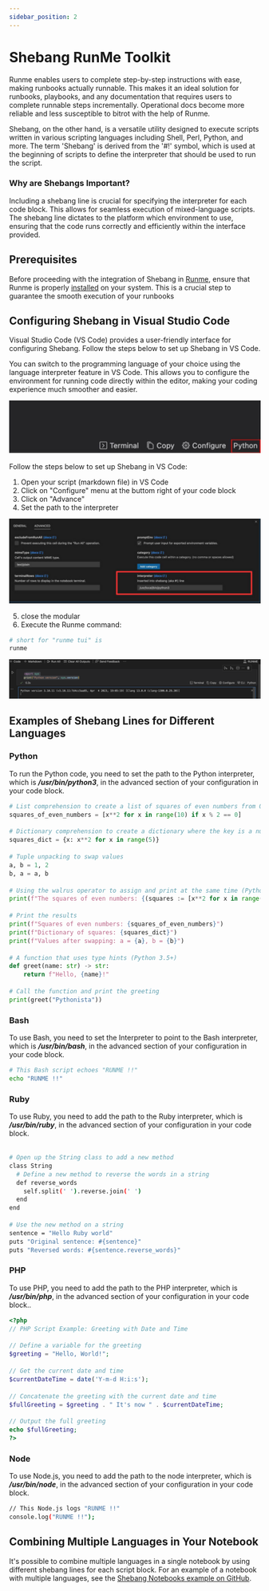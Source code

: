```yaml
---
sidebar_position: 2
---
```


# Shebang RunMe Toolkit

Runme enables users to complete step-by-step instructions with ease, making runbooks actually runnable. This makes it an ideal solution for runbooks, playbooks, and any documentation that requires users to complete runnable steps incrementally. Operational docs become more reliable and less susceptible to bitrot with the help of Runme.

Shebang, on the other hand, is a versatile utility designed to execute scripts written in various scripting languages including Shell, Perl, Python, and more. The term 'Shebang' is derived from the '#!' symbol, which is used at the beginning of scripts to define the interpreter that should be used to run the script.

### Why are Shebangs Important?

Including a shebang line is crucial for specifying the interpreter for each code block. This allows for seamless execution of mixed-language scripts. The shebang line dictates to the platform which environment to use, ensuring that the code runs correctly and efficiently within the interface provided.

## Prerequisites

Before proceeding with the integration of Shebang in [Runme](/install#runme-cli), ensure that Runme is properly [installed](/install#runme-cli) on your system. This is a crucial step to guarantee the smooth execution of your runbooks

## Configuring Shebang in Visual Studio Code

Visual Studio Code (VS Code) provides a user-friendly interface for configuring Shebang. Follow the steps below to set up Shebang in VS Code.

You can switch to the programming language of your choice using the language interpreter feature in VS Code. This allows you to configure the environment for running code directly within the editor, making your coding experience much smoother and easier.

![shebang-language-mood](../../static/img/shebang-language-mood.png)

Follow the steps below to set up Shebang in VS Code:

1. Open your script (markdown file) in VS Code
2. Click on "Configure" menu at the buttom right of your code block
3. Click on "Advance"
4. Set the path to the interpreter

![shebang-interpreter](../../static/img/shebang-interpreters.png)

5. close the modular
6. Execute the Runme command:

```sh
# short for "runme tui" is 
runme
```

![shebang-output](../../static/img/shebang-outputt.png)

## Examples of Shebang Lines for Different Languages

### Python

To run the Python code, you need to set the path to the Python interpreter, which is ***/usr/bin/python3***, in the advanced section of your configuration in your code block.

```python
# List comprehension to create a list of squares of even numbers from 0 to 9
squares_of_even_numbers = [x**2 for x in range(10) if x % 2 == 0]

# Dictionary comprehension to create a dictionary where the key is a number and the value is its square
squares_dict = {x: x**2 for x in range(5)}

# Tuple unpacking to swap values
a, b = 1, 2
b, a = a, b

# Using the walrus operator to assign and print at the same time (Python 3.8+)
print(f"The squares of even numbers: {(squares := [x**2 for x in range(10) if x % 2 == 0])}")

# Print the results
print(f"Squares of even numbers: {squares_of_even_numbers}")
print(f"Dictionary of squares: {squares_dict}")
print(f"Values after swapping: a = {a}, b = {b}")

# A function that uses type hints (Python 3.5+)
def greet(name: str) -> str:
    return f"Hello, {name}!"

# Call the function and print the greeting
print(greet("Pythonista"))
```

### Bash

To use Bash, you need to set the Interpreter to point to the Bash interpreter, which is ***/usr/bin/bash***, in the advanced section of your configuration in your code block.

```sh
# This Bash script echoes "RUNME !!"
echo "RUNME !!"
```

### Ruby

To use Ruby, you need to add the path to the Ruby interpreter, which is ***/usr/bin/ruby***, in the advanced section of your configuration in your code block.

```sh

# Open up the String class to add a new method
class String
  # Define a new method to reverse the words in a string
  def reverse_words
    self.split(' ').reverse.join(' ')
  end
end

# Use the new method on a string
sentence = "Hello Ruby world"
puts "Original sentence: #{sentence}"
puts "Reversed words: #{sentence.reverse_words}"
```

### PHP

To use PHP, you need to add the path to the PHP interpreter, which is ***/usr/bin/php***, in the advanced section of your configuration in your code block..

```php { interpreter=/opt/homebrew/bin/php }
<?php
// PHP Script Example: Greeting with Date and Time

// Define a variable for the greeting
$greeting = "Hello, World!";

// Get the current date and time
$currentDateTime = date('Y-m-d H:i:s');

// Concatenate the greeting with the current date and time
$fullGreeting = $greeting . " It's now " . $currentDateTime;

// Output the full greeting
echo $fullGreeting;
?>
```

### Node

To use Node.js, you need to add the path to the node interpreter, which is ***/usr/bin/node***, in the advanced section of your configuration in your code block.

```sh
// This Node.js logs "RUNME !!"
console.log("RUNME !!");
```

## Combining Multiple Languages in Your Notebook

It's possible to combine multiple languages in a single notebook by using different shebang lines for each script block. For an example of a notebook with multiple languages, see the [Shebang Notebooks example on GitHub](https://github.com/stateful/Shebang-Notebooks/blob/main/shebang-example.md).

